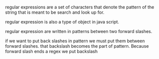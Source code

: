 regular expressions are a set of characters that denote the pattern 
of the string that is meant to be search and look up for.

regular expression is also a type of object in java script.

regular expression are written in patterns between two forward slashes.

if we want to put back slashes in pattern we must put them between forward slashes.
that backslash becomes the part of pattern. Because forward slash ends a regex
we put backslash 

